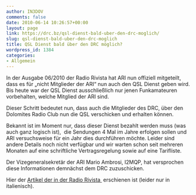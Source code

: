 ```yaml
---
author: IN3DOV
comments: false
date: 2010-06-14 10:26:57+00:00
layout: page
link: https://drc.bz/qsl-dienst-bald-uber-den-drc-moglich/
slug: qsl-dienst-bald-uber-den-drc-moglich
title: QSL Dienst bald über den DRC möglich?
wordpress_id: 1384
categories:
- Allgemein
---
```


In der Ausgabe 06/2010 der Radio Rivista hat ARI nun offiziell mitgeteilt, dass es für „nicht Mitglieder der ARI“ nun auch den QSL Dienst geben wird. Bis heute war der QSL Dienst ausschließlich nur jenen Funkamateuren vorbehalten, welche Mitglied der ARI sind.

Dieser Schritt bedeutet nun, dass auch die Mitglieder des DRC, über den Dolomites Radio Club nun die QSL verschicken und erhalten können.

Bekannt ist im Moment nur, dass dieser Dienst bezahlt werden muss (was auch ganz logisch ist),  die Sendungen 4 Mal im Jahre erfolgen sollen und ARI versuchsweise für ein Jahr dies durchführen möchte. Leider sind andere Details noch nicht verfügbar und wir warten schon seit mehreren Monaten auf eine schriftliche Vertragsregelung sowie auf eine Tarifliste.

Der Vizegeneralsekretär der ARI Mario Ambrosi, I2MQP, hat versprochen diese Informationen demnächst dem DRC zuzuschicken.

Hier der [Artikel der in der Radio Rivista ](https://drc.bz/wp-content/uploads/2010/06/RR-Servizio-QSL.pdf) erschienen ist (leider nur in italienisch).
